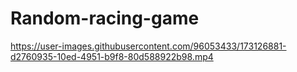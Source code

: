 # Random-racing-game


https://user-images.githubusercontent.com/96053433/173126881-d2760935-10ed-4951-b9f8-80d588922b98.mp4

